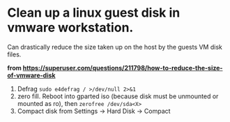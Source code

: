 # Clean up a linux guest disk in vmware workstation.
Can drastically reduce the size taken up on the host by the guests VM disk files.

**from https://superuser.com/questions/211798/how-to-reduce-the-size-of-vmware-disk**

1. Defrag `sudo e4defrag / >/dev/null 2>&1`
2. zero fill. Reboot into gparted iso (because disk must be unmounted or mounted as ro),  then `zerofree /dev/sda<X>`
3. Compact disk from Settings -> Hard Disk -> Compact
